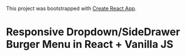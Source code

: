 This project was bootstrapped with [Create React App](https://github.com/facebookincubator/create-react-app).

# Responsive Dropdown/SideDrawer Burger Menu in React + Vanilla JS
